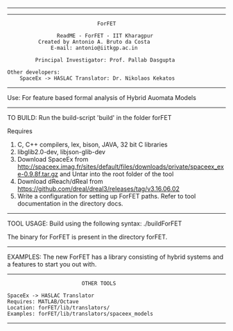__________________________________________________________________________

**************************************************************************
                                 ForFET

                    ReadME - ForFET - IIT Kharagpur
              Created by Antonio A. Bruto da Costa
                  E-mail: antonio@iitkgp.ac.in

             Principal Investigator: Prof. Pallab Dasgupta

	Other developers: 
		SpaceEx -> HASLAC Translator: Dr. Nikolaos Kekatos
**************************************************************************

Use: For feature based formal analysis of Hybrid Auomata Models 

**************************************************************************

TO BUILD: Run the build-script 'build' in the folder forFET

Requires 
1. C, C++ compilers, lex, bison, JAVA, 32 bit C libraries
2. libglib2.0-dev, libjson-glib-dev
3. Download SpaceEx from http://spaceex.imag.fr/sites/default/files/downloads/private/spaceex_exe-0.9.8f.tar.gz and Untar into the root folder of the tool
4. Download dReach/dReal from https://github.com/dreal/dreal3/releases/tag/v3.16.06.02
5. Write a configuration for setting up ForFET paths. Refer to tool documentation in the directory docs.

**************************************************************************

TOOL USAGE:
Build using the following syntax:
	./buildForFET

The binary for ForFET is present in the directory forFET.

**************************************************************************

EXAMPLES: The new ForFET has a library consisting of hybrid systems and 
a features to start you out with.

**************************************************************************

							OTHER TOOLS
	
	SpaceEx -> HASLAC Translator
	Requires: MATLAB/Octave
	Location: forFET/lib/translators/
	Examples: forFET/lib/translators/spaceex_models

**************************************************************************
